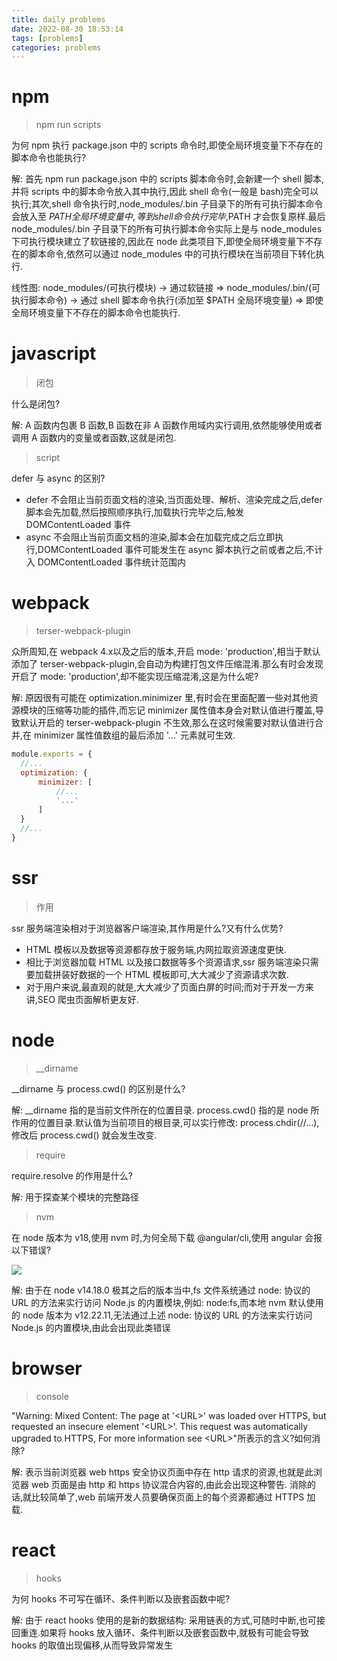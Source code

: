 ```yaml
---
title: daily problems
date: 2022-08-30 18:53:14
tags: [problems]
categories: problems
---
```


# npm

> npm run scripts

  为何 npm 执行 package.json 中的 scripts 命令时,即使全局环境变量下不存在的脚本命令也能执行?
  
  解: 首先 npm run package.json 中的 scripts 脚本命令时,会新建一个 shell 脚本,并将 scripts 中的脚本命令放入其中执行,因此 shell 命令(一般是 bash)完全可以执行;其次,shell 命令执行时,node_modules/.bin 子目录下的所有可执行脚本命令会放入至 $PATH 全局环境变量中,等到 shell 命令执行完毕,$PATH 才会恢复原样.最后 node_modules/.bin 子目录下的所有可执行脚本命令实际上是与 node_modules 下可执行模块建立了软链接的,因此在 node 此类项目下,即使全局环境变量下不存在的脚本命令,依然可以通过 node_modules 中的可执行模块在当前项目下转化执行.
  
  线性图: node_modules/(可执行模块) -> 通过软链接 => node_modules/.bin/(可执行脚本命令) -> 通过 shell 脚本命令执行(添加至 $PATH 全局环境变量) => 即使全局环境变量下不存在的脚本命令也能执行.
  
# javascript

> 闭包

  什么是闭包?
  
  解: A 函数内包裹 B 函数,B 函数在非 A 函数作用域内实行调用,依然能够使用或者调用 A 函数内的变量或者函数,这就是闭包.

> script

  defer 与 async 的区别?

  - defer 不会阻止当前页面文档的渲染,当页面处理、解析、渲染完成之后,defer 脚本会先加载,然后按照顺序执行,加载执行完毕之后,触发 DOMContentLoaded 事件
  - async 不会阻止当前页面文档的渲染,脚本会在加载完成之后立即执行,DOMContentLoaded 事件可能发生在 async 脚本执行之前或者之后,不计入 DOMContentLoaded 事件统计范围内
  
# webpack

> terser-webpack-plugin

  众所周知,在 webpack 4.x以及之后的版本,开启 mode: 'production',相当于默认添加了 terser-webpack-plugin,会自动为构建打包文件压缩混淆.那么有时会发现开启了 mode: 'production',却不能实现压缩混淆,这是为什么呢?
  
  解: 原因很有可能在 optimization.minimizer 里,有时会在里面配置一些对其他资源模块的压缩等功能的插件,而忘记 minimizer 属性值本身会对默认值进行覆盖,导致默认开启的 terser-webpack-plugin 不生效,那么在这时候需要对默认值进行合并,在 minimizer 属性值数组的最后添加 '...' 元素就可生效.
  
  ```javascript
  module.exports = {
    //...
    optimization: {
        minimizer: [
            //...
            '...'
        ]
    }
    //...
  }
  ```

# ssr

> 作用

  ssr 服务端渲染相对于浏览器客户端渲染,其作用是什么?又有什么优势?
  
  - HTML 模板以及数据等资源都存放于服务端,内网拉取资源速度更快.
  - 相比于浏览器加载 HTML 以及接口数据等多个资源请求,ssr 服务端渲染只需要加载拼装好数据的一个 HTML 模板即可,大大减少了资源请求次数.
  - 对于用户来说,最直观的就是,大大减少了页面白屏的时间;而对于开发一方来讲,SEO 爬虫页面解析更友好.

# node

> __dirname

  __dirname 与 process.cwd() 的区别是什么?
  
  解: __dirname 指的是当前文件所在的位置目录. process.cwd() 指的是 node 所作用的位置目录.默认值为当前项目的根目录,可以实行修改: process.chdir(//...),修改后 process.cwd() 就会发生改变.
  
> require

  require.resolve 的作用是什么?
  
  解: 用于探查某个模块的完整路径

> nvm

  在 node 版本为 v18,使用 nvm 时,为何全局下载 @angular/cli,使用 angular 会报以下错误?

  ![](https://image.white-than-wood.zone/daily_problems/nvm_node%3Afs.png)

  解: 由于在 node v14.18.0 极其之后的版本当中,fs 文件系统通过 node: 协议的 URL 的方法来实行访问 Node.js 的内置模块,例如: node:fs,而本地 nvm 默认使用的 node 版本为 v12.22.11,无法通过上述 node: 协议的 URL 的方法来实行访问 Node.js 的内置模块,由此会出现此类错误
  
# browser

> console

  "Warning: Mixed Content: The page at '\<URL\>' was loaded over HTTPS, but requested an insecure element '\<URL\>'. This request was automatically upgraded to HTTPS, For more information see \<URL\>"所表示的含义?如何消除?
  
  解: 表示当前浏览器 web https 安全协议页面中存在 http 请求的资源,也就是此浏览器 web 页面是由 http 和 https 协议混合内容的,由此会出现这种警告. 消除的话,就比较简单了,web 前端开发人员要确保页面上的每个资源都通过 HTTPS 加载.
  
# react

> hooks

  为何 hooks 不可写在循环、条件判断以及嵌套函数中呢?
  
  解: 由于 react hooks 使用的是新的数据结构: 采用链表的方式,可随时中断,也可接回重连.如果将 hooks 放入循环、条件判断以及嵌套函数中,就极有可能会导致 hooks 的取值出现偏移,从而导致异常发生
  
